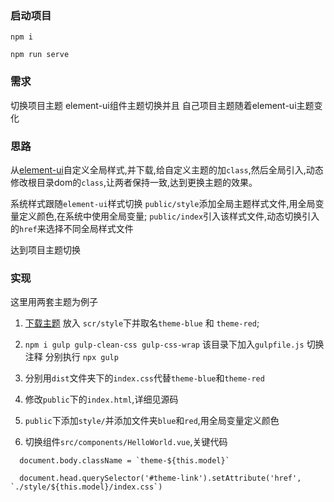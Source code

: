 ### 启动项目
```
npm i

npm run serve
```

### 需求
切换项目主题 
element-ui组件主题切换并且
自己项目主题随着element-ui主题变化

### 思路

从[element-ui](https://element.eleme.cn/#/zh-CN/theme)自定义全局样式,并下载,给自定义主题的加`class`,然后全局引入,动态修改根目录dom的`class`,让两者保持一致,达到更换主题的效果。

系统样式跟随`element-ui`样式切换
`public/style`添加全局主题样式文件,用全局变量定义颜色,在系统中使用全局变量; `public/index`引入该样式文件,动态切换引入的`href`来选择不同全局样式文件

达到项目主题切换

### 实现

这里用两套主题为例子
1. [下载主题](https://element.eleme.cn/#/zh-CN/theme) 放入 `scr/style`下并取名`theme-blue` 和 `theme-red`;

2. `npm i gulp gulp-clean-css gulp-css-wrap`
该目录下加入`gulpfile.js`
切换注释 分别执行 `npx gulp`

3. 分别用`dist`文件夹下的`index.css`代替`theme-blue`和`theme-red`

4. 修改`public`下的`index.html`,详细见源码

5. `public`下添加`style/`并添加文件夹`blue`和`red`,用全局变量定义颜色

6. 切换组件`src/components/HelloWorld.vue`,关键代码
```
  document.body.className = `theme-${this.model}`
  
  document.head.querySelector('#theme-link').setAttribute('href', `./style/${this.model}/index.css`)
```


